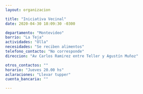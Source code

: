 ```yaml
---
layout: organizacion

title: "Iniciativa Vecinal"
date: 2020-04-30 18:09:30 -0300

departamento: "Montevideo"
barrio: "La Teja"
actividades: "Olla"
necesidades: "Se reciben alimentos"
telefono_contacto: "No corresponde"
direccion: "Av Carlos Ramirez entre Teller y Agustín Muñoz"

otros_contactos: ""
horario: "Jueves 20.00 hs"
aclaraciones: "Llevar tupper"
cuenta_bancaria: ""

---
```

